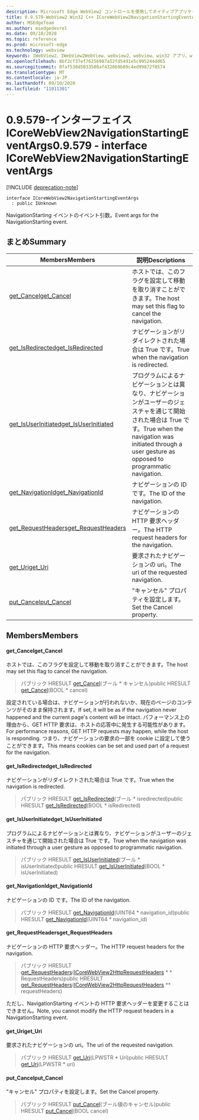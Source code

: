 ```yaml
---
description: Microsoft Edge WebView2 コントロールを使用してネイティブアプリケーションに web 技術 (HTML、CSS、JavaScript) を埋め込む
title: 0.9.579-WebView2 Win32 C++ ICoreWebView2NavigationStartingEventArgs
author: MSEdgeTeam
ms.author: msedgedevrel
ms.date: 09/10/2020
ms.topic: reference
ms.prod: microsoft-edge
ms.technology: webview
keywords: IWebView2、IWebView2WebView、webview2、webview、win32 アプリ、win32、edge、ICoreWebView2、ICoreWebView2Controller、browser control、edge html、ICoreWebView2NavigationStartingEventArgs
ms.openlocfilehash: 8bf2cf37ef76256987a52fd5491e5c995244dd65
ms.sourcegitcommit: 0faf538d5033508af4320b9b89c4ed99872f0574
ms.translationtype: MT
ms.contentlocale: ja-JP
ms.lasthandoff: 09/10/2020
ms.locfileid: "11011301"
---
```

# <span data-ttu-id="e8485-104">0.9.579-インターフェイス ICoreWebView2NavigationStartingEventArgs</span><span class="sxs-lookup"><span data-stu-id="e8485-104">0.9.579 - interface ICoreWebView2NavigationStartingEventArgs</span></span> 

[!INCLUDE [deprecation-note](../../includes/deprecation-note.md)]

```
interface ICoreWebView2NavigationStartingEventArgs
  : public IUnknown
```

<span data-ttu-id="e8485-105">NavigationStarting イベントのイベント引数。</span><span class="sxs-lookup"><span data-stu-id="e8485-105">Event args for the NavigationStarting event.</span></span>

## <span data-ttu-id="e8485-106">まとめ</span><span class="sxs-lookup"><span data-stu-id="e8485-106">Summary</span></span>

 <span data-ttu-id="e8485-107">Members</span><span class="sxs-lookup"><span data-stu-id="e8485-107">Members</span></span>                        | <span data-ttu-id="e8485-108">説明</span><span class="sxs-lookup"><span data-stu-id="e8485-108">Descriptions</span></span>
--------------------------------|---------------------------------------------
[<span data-ttu-id="e8485-109">get_Cancel</span><span class="sxs-lookup"><span data-stu-id="e8485-109">get_Cancel</span></span>](#get_cancel) | <span data-ttu-id="e8485-110">ホストでは、このフラグを設定して移動を取り消すことができます。</span><span class="sxs-lookup"><span data-stu-id="e8485-110">The host may set this flag to cancel the navigation.</span></span>
[<span data-ttu-id="e8485-111">get_IsRedirected</span><span class="sxs-lookup"><span data-stu-id="e8485-111">get_IsRedirected</span></span>](#get_isredirected) | <span data-ttu-id="e8485-112">ナビゲーションがリダイレクトされた場合は True です。</span><span class="sxs-lookup"><span data-stu-id="e8485-112">True when the navigation is redirected.</span></span>
[<span data-ttu-id="e8485-113">get_IsUserInitiated</span><span class="sxs-lookup"><span data-stu-id="e8485-113">get_IsUserInitiated</span></span>](#get_isuserinitiated) | <span data-ttu-id="e8485-114">プログラムによるナビゲーションとは異なり、ナビゲーションがユーザーのジェスチャを通じて開始された場合は True です。</span><span class="sxs-lookup"><span data-stu-id="e8485-114">True when the navigation was initiated through a user gesture as opposed to programmatic navigation.</span></span>
[<span data-ttu-id="e8485-115">get_NavigationId</span><span class="sxs-lookup"><span data-stu-id="e8485-115">get_NavigationId</span></span>](#get_navigationid) | <span data-ttu-id="e8485-116">ナビゲーションの ID です。</span><span class="sxs-lookup"><span data-stu-id="e8485-116">The ID of the navigation.</span></span>
[<span data-ttu-id="e8485-117">get_RequestHeaders</span><span class="sxs-lookup"><span data-stu-id="e8485-117">get_RequestHeaders</span></span>](#get_requestheaders) | <span data-ttu-id="e8485-118">ナビゲーションの HTTP 要求ヘッダー。</span><span class="sxs-lookup"><span data-stu-id="e8485-118">The HTTP request headers for the navigation.</span></span>
[<span data-ttu-id="e8485-119">get_Uri</span><span class="sxs-lookup"><span data-stu-id="e8485-119">get_Uri</span></span>](#get_uri) | <span data-ttu-id="e8485-120">要求されたナビゲーションの uri。</span><span class="sxs-lookup"><span data-stu-id="e8485-120">The uri of the requested navigation.</span></span>
[<span data-ttu-id="e8485-121">put_Cancel</span><span class="sxs-lookup"><span data-stu-id="e8485-121">put_Cancel</span></span>](#put_cancel) | <span data-ttu-id="e8485-122">"キャンセル" プロパティを設定します。</span><span class="sxs-lookup"><span data-stu-id="e8485-122">Set the Cancel property.</span></span>

## <span data-ttu-id="e8485-123">Members</span><span class="sxs-lookup"><span data-stu-id="e8485-123">Members</span></span>

#### <span data-ttu-id="e8485-124">get_Cancel</span><span class="sxs-lookup"><span data-stu-id="e8485-124">get_Cancel</span></span> 

<span data-ttu-id="e8485-125">ホストでは、このフラグを設定して移動を取り消すことができます。</span><span class="sxs-lookup"><span data-stu-id="e8485-125">The host may set this flag to cancel the navigation.</span></span>

> <span data-ttu-id="e8485-126">パブリック HRESULT [get_Cancel](#get_cancel)(ブール \* キャンセル)</span><span class="sxs-lookup"><span data-stu-id="e8485-126">public HRESULT [get_Cancel](#get_cancel)(BOOL \* cancel)</span></span>

<span data-ttu-id="e8485-127">設定されている場合は、ナビゲーションが行われないか、現在のページのコンテンツがそのまま保持されます。</span><span class="sxs-lookup"><span data-stu-id="e8485-127">If set, it will be as if the navigation never happened and the current page's content will be intact.</span></span> <span data-ttu-id="e8485-128">パフォーマンス上の理由から、GET HTTP 要求は、ホストの応答中に発生する可能性があります。</span><span class="sxs-lookup"><span data-stu-id="e8485-128">For performance reasons, GET HTTP requests may happen, while the host is responding.</span></span> <span data-ttu-id="e8485-129">つまり、ナビゲーションの要求の一部を cookie に設定して使うことができます。</span><span class="sxs-lookup"><span data-stu-id="e8485-129">This means cookies can be set and used part of a request for the navigation.</span></span>

#### <span data-ttu-id="e8485-130">get_IsRedirected</span><span class="sxs-lookup"><span data-stu-id="e8485-130">get_IsRedirected</span></span> 

<span data-ttu-id="e8485-131">ナビゲーションがリダイレクトされた場合は True です。</span><span class="sxs-lookup"><span data-stu-id="e8485-131">True when the navigation is redirected.</span></span>

> <span data-ttu-id="e8485-132">パブリック HRESULT [get_IsRedirected](#get_isredirected)(ブール \* isredirected)</span><span class="sxs-lookup"><span data-stu-id="e8485-132">public HRESULT [get_IsRedirected](#get_isredirected)(BOOL \* isRedirected)</span></span>

#### <span data-ttu-id="e8485-133">get_IsUserInitiated</span><span class="sxs-lookup"><span data-stu-id="e8485-133">get_IsUserInitiated</span></span> 

<span data-ttu-id="e8485-134">プログラムによるナビゲーションとは異なり、ナビゲーションがユーザーのジェスチャを通じて開始された場合は True です。</span><span class="sxs-lookup"><span data-stu-id="e8485-134">True when the navigation was initiated through a user gesture as opposed to programmatic navigation.</span></span>

> <span data-ttu-id="e8485-135">パブリック HRESULT [get_IsUserInitiated](#get_isuserinitiated)(ブール \* isUserInitiated)</span><span class="sxs-lookup"><span data-stu-id="e8485-135">public HRESULT [get_IsUserInitiated](#get_isuserinitiated)(BOOL \* isUserInitiated)</span></span>

#### <span data-ttu-id="e8485-136">get_NavigationId</span><span class="sxs-lookup"><span data-stu-id="e8485-136">get_NavigationId</span></span> 

<span data-ttu-id="e8485-137">ナビゲーションの ID です。</span><span class="sxs-lookup"><span data-stu-id="e8485-137">The ID of the navigation.</span></span>

> <span data-ttu-id="e8485-138">パブリック HRESULT [get_NavigationId](#get_navigationid)(UINT64 \* navigation_id)</span><span class="sxs-lookup"><span data-stu-id="e8485-138">public HRESULT [get_NavigationId](#get_navigationid)(UINT64 \* navigation_id)</span></span>

#### <span data-ttu-id="e8485-139">get_RequestHeaders</span><span class="sxs-lookup"><span data-stu-id="e8485-139">get_RequestHeaders</span></span> 

<span data-ttu-id="e8485-140">ナビゲーションの HTTP 要求ヘッダー。</span><span class="sxs-lookup"><span data-stu-id="e8485-140">The HTTP request headers for the navigation.</span></span>

> <span data-ttu-id="e8485-141">パブリック HRESULT [get_RequestHeaders](#get_requestheaders)([ICoreWebView2HttpRequestHeaders](icorewebview2httprequestheaders.md) \* \* RequestHeaders)</span><span class="sxs-lookup"><span data-stu-id="e8485-141">public HRESULT [get_RequestHeaders](#get_requestheaders)([ICoreWebView2HttpRequestHeaders](icorewebview2httprequestheaders.md) \*\* requestHeaders)</span></span>

<span data-ttu-id="e8485-142">ただし、NavigationStarting イベントの HTTP 要求ヘッダーを変更することはできません。</span><span class="sxs-lookup"><span data-stu-id="e8485-142">Note, you cannot modify the HTTP request headers in a NavigationStarting event.</span></span>

#### <span data-ttu-id="e8485-143">get_Uri</span><span class="sxs-lookup"><span data-stu-id="e8485-143">get_Uri</span></span> 

<span data-ttu-id="e8485-144">要求されたナビゲーションの uri。</span><span class="sxs-lookup"><span data-stu-id="e8485-144">The uri of the requested navigation.</span></span>

> <span data-ttu-id="e8485-145">パブリック HRESULT [get_Uri](#get_uri)(LPWSTR \* Uri)</span><span class="sxs-lookup"><span data-stu-id="e8485-145">public HRESULT [get_Uri](#get_uri)(LPWSTR \* uri)</span></span>

#### <span data-ttu-id="e8485-146">put_Cancel</span><span class="sxs-lookup"><span data-stu-id="e8485-146">put_Cancel</span></span> 

<span data-ttu-id="e8485-147">"キャンセル" プロパティを設定します。</span><span class="sxs-lookup"><span data-stu-id="e8485-147">Set the Cancel property.</span></span>

> <span data-ttu-id="e8485-148">パブリック HRESULT [put_Cancel](#put_cancel)(ブール値のキャンセル)</span><span class="sxs-lookup"><span data-stu-id="e8485-148">public HRESULT [put_Cancel](#put_cancel)(BOOL cancel)</span></span>

